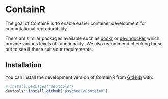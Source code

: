 
<!-- README.md is generated from README.Rmd. Please edit that file -->

# ContainR

<!-- badges: start -->
<!-- badges: end -->

The goal of ContainR is to enable easier container development for
computational reproducibility.

There are similar packages available such as
[dockr](https://github.com/smaakage85/dockr) or
[devindocker](https://github.com/ThinkR-open/devindocker) which provide
various levels of functionality. We also recommend checking these out to
see if these suit your requirements.

## Installation

You can install the development version of ContainR from
[GitHub](https://github.com/) with:

``` r
# install.packages("devtools")
devtools::install_github("psychtek/ContainR")
```
